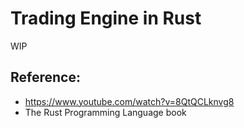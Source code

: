 # Trading Engine in Rust

WIP

## Reference:

- https://www.youtube.com/watch?v=8QtQCLknvg8 
- The Rust Programming Language book
